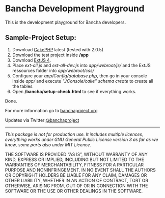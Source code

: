 Bancha Development Playground
=============================

This is the development playground for Bancha developers. 


Sample-Project Setup:
---------------------
1. Download [CakePHP](http://www.cakephp.org) latest (tested with 2.0.5)
1. Download the test project inside __/app__
1. Download [ExtJS 4](http://www.sencha.com/products/extjs/download/).
1. Place _ext-all.js_ and _ext-all-dev.js_ into _app/webroot/js/_ and the ExtJS ressources folder into _app/webroot/css/_
1. Configure your _app/Config/database.php_, then go in your console inside _app/_ and execute _"./Console/cake" schema create_ to create all the tables
1. Open __/bancha/setup-check.html__ to see if everything works.

Done.





For more information go to [banchaproject.org](http://banchaproject.org) 

Updates via Twitter [@banchaproject](http://twitter.com/#!/banchaproject)

-------------------------

_This package is not for production use. It includes multiple licences, 
everything works under GNU General Public License version 3 as far as we 
know, some parts also under MIT Licence._

THE SOFTWARE IS PROVIDED “AS IS”, WITHOUT WARRANTY OF ANY KIND, EXPRESS OR
IMPLIED, INCLUDING BUT NOT LIMITED TO THE WARRANTIES OF MERCHANTABILITY,
FITNESS FOR A PARTICULAR PURPOSE AND NONINFRINGEMENT. IN NO EVENT SHALL THE
AUTHORS OR COPYRIGHT HOLDERS BE LIABLE FOR ANY CLAIM, DAMAGES OR OTHER
LIABILITY, WHETHER IN AN ACTION OF CONTRACT, TORT OR OTHERWISE, ARISING FROM,
OUT OF OR IN CONNECTION WITH THE SOFTWARE OR THE USE OR OTHER DEALINGS IN
THE SOFTWARE.